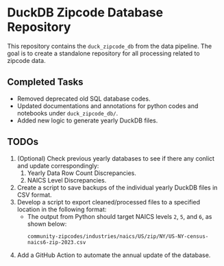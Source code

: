 # DuckDB Zipcode Database Repository

This repository contains the `duck_zipcode_db` from the data pipeline. The goal is to create a standalone repository for all processing related to zipcode data.

## Completed Tasks
- Removed deprecated old SQL database codes.
- Updated documentations and annotations for python codes and notebooks under `duck_zipcode_db/`.
- Added new logic to generate yearly DuckDB files.

## TODOs
1. (Optional) Check previous yearly databases to see if there any conlict and update correspondingly:
   1. Yearly Data Row Count Discrepancies. 
   2. NAICS Level Discrepancies.
2. Create a script to save backups of the individual yearly DuckDB files in CSV format.
3. Develop a script to export cleaned/processed files to a specified location in the following format:
   - The output from Python should target NAICS levels `2`, `5`, and `6`, as shown below:
     ```
     community-zipcodes/industries/naics/US/zip/NY/US-NY-census-naics6-zip-2023.csv
     ```
4. Add a GitHub Action to automate the annual update of the database.
